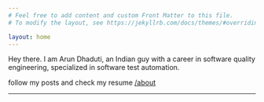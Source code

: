 ```yaml
---
# Feel free to add content and custom Front Matter to this file.
# To modify the layout, see https://jekyllrb.com/docs/themes/#overriding-theme-defaults

layout: home
---
```

Hey there. I am Arun Dhaduti, an Indian guy with a career in software quality engineering, specialized in software test automation.

follow my posts and check my resume [/about](/about)
<hr><br>
